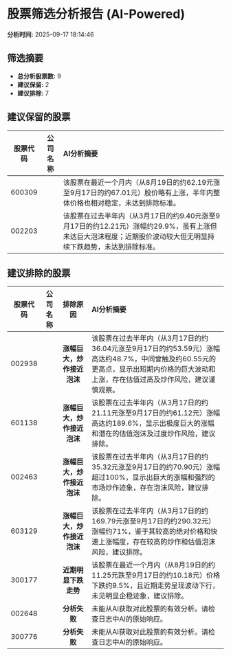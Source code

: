 # 股票筛选分析报告 (AI-Powered)

**分析时间:** 2025-09-17 18:14:46

## 筛选摘要

- **总分析股票数:** 9
- **建议保留:** 2
- **建议排除:** 7

## 建议保留的股票

| 股票代码 | 公司名称 | AI分析摘要 |
|:---:|:---:|:---|
| 600309 |  | 该股票在最近一个月内（从8月19日的约62.19元涨至9月17日的约67.01元）股价略有上涨，半年内整体价格也相对稳定，未达到排除标准。 |
| 002203 |  | 该股票在过去半年内（从3月17日的约9.40元涨至9月17日的约12.21元）涨幅约29.9%，虽有上涨但未达巨大泡沫程度；近期股价波动较大但无明显持续下跌趋势，未达到排除标准。 |

## 建议排除的股票

| 股票代码 | 公司名称 | 排除原因 | AI分析摘要 |
|:---:|:---:|:---:|:---|
| 002938 |  | **涨幅巨大，炒作接近泡沫** | 该股票在过去半年内（从3月17日的约36.04元涨至9月17日的约53.59元）涨幅高达约48.7%，中间曾触及约60.55元的更高点，显示出短期内价格的巨大波动和上涨，存在估值过高及炒作风险，建议谨慎观察。 |
| 601138 |  | **涨幅巨大，炒作接近泡沫** | 该股票在过去半年内（从3月17日的约21.11元涨至9月17日的约61.12元）涨幅高达约189.6%，显示出极度巨大的涨幅和潜在的估值泡沫及过度炒作风险，建议排除。 |
| 002463 |  | **涨幅巨大，炒作接近泡沫** | 该股票在过去半年内（从3月17日的约35.32元涨至9月17日的约70.90元）涨幅超过100%，显示出巨大的涨幅和强烈的市场炒作迹象，存在泡沫风险，建议排除。 |
| 603129 |  | **涨幅巨大，炒作接近泡沫** | 该股票在过去半年内（从3月17日的约169.79元涨至9月17日的约290.32元）涨幅约71%，鉴于其较高的绝对价格和快速上涨幅度，存在较高的炒作和估值泡沫风险，建议排除。 |
| 300177 |  | **近期明显下跌走势** | 该股票在最近一个月内（从8月19日的约11.25元跌至9月17日的约10.18元）价格下跌约9.5%，且近期走势呈现波动下行，未见明显企稳迹象，建议排除。 |
| 002648 |  | **分析失败** | 未能从AI获取对此股票的有效分析。请检查日志中AI的原始响应。 |
| 300776 |  | **分析失败** | 未能从AI获取对此股票的有效分析。请检查日志中AI的原始响应。 |
